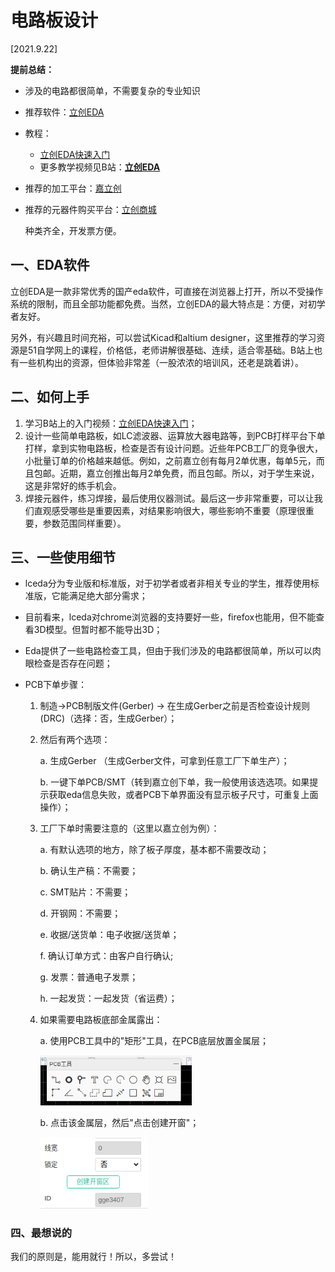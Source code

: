 # 电路板设计

[2021.9.22]



**提前总结：**

- 涉及的电路都很简单，不需要复杂的专业知识

- 推荐软件：[立创EDA](https://lceda.cn/)

- 教程：

  - [立创EDA快速入门](https://www.bilibili.com/video/BV1Q441167nu)
  - 更多教学视频见B站：[**立创EDA**](https://space.bilibili.com/430536057?from=search&seid=13218361513756254409)

- 推荐的加工平台：[嘉立创](https://www.jlc.com/#)

- 推荐的元器件购买平台：[立创商城](https://www.szlcsc.com/) 

  种类齐全，开发票方便。



## 一、EDA软件

立创EDA是一款非常优秀的国产eda软件，可直接在浏览器上打开，所以不受操作系统的限制，而且全部功能都免费。当然，立创EDA的最大特点是：方便，对初学者友好。

另外，有兴趣且时间充裕，可以尝试Kicad和altium designer，这里推荐的学习资源是51自学网上的课程，价格低，老师讲解很基础、连续，适合零基础。B站上也有一些机构出的资源，但体验非常差（一股浓浓的培训风，还老是跳着讲）。



## 二、如何上手

1. 学习B站上的入门视频：[立创EDA快速入门](https://www.bilibili.com/video/BV1Q441167nu)；
2. 设计一些简单电路板，如LC滤波器、运算放大器电路等，到PCB打样平台下单打样，拿到实物电路板，检查是否有设计问题。近些年PCB工厂的竞争很大，小批量订单的价格越来越低。例如，之前嘉立创有每月2单优惠，每单5元，而且包邮。近期，嘉立创推出每月2单免费，而且包邮。所以，对于学生来说，这是非常好的练手机会。
3. 焊接元器件，练习焊接，最后使用仪器测试。最后这一步非常重要，可以让我们直观感受哪些是重要因素，对结果影响很大，哪些影响不重要（原理很重要，参数范围同样重要）。



## 三、一些使用细节

- lceda分为专业版和标准版，对于初学者或者非相关专业的学生，推荐使用标准版，它能满足绝大部分需求；

- 目前看来，lceda对chrome浏览器的支持要好一些，firefox也能用，但不能查看3D模型。但暂时都不能导出3D；

- Eda提供了一些电路检查工具，但由于我们涉及的电路都很简单，所以可以肉眼检查是否存在问题；

- PCB下单步骤：

  1. 制造->PCB制版文件(Gerber) -> 在生成Gerber之前是否检查设计规则(DRC)（选择：否，生成Gerber）；

  2. 然后有两个选项：

     a. 生成Gerber （生成Gerber文件，可拿到任意工厂下单生产）；

     b. 一键下单PCB/SMT（转到嘉立创下单，我一般使用该选选项。如果提示获取eda信息失败，或者PCB下单界面没有显示板子尺寸，可重复上面操作）；

  3. 工厂下单时需要注意的（这里以嘉立创为例）：

     a. 有默认选项的地方，除了板子厚度，基本都不需要改动；

     b. 确认生产稿：不需要；

     c. SMT贴片：不需要；

     d. 开钢网：不需要；

     e. 收据/送货单：电子收据/送货单；

     f. 确认订单方式：由客户自行确认;

     g. 发票：普通电子发票；

     h. 一起发货：一起发货（省运费）；

  4. 如果需要电路板底部金属露出：

     a. 使用PCB工具中的"矩形"工具，在PCB底层放置金属层；

     <img src="figures/13.png" style="zoom:67%;" />

     b. 点击该金属层，然后"点击创建开窗"；

     <img src="figures/14.png" style="zoom:80%;" />


### 四、最想说的

我们的原则是，能用就行！所以，多尝试！
